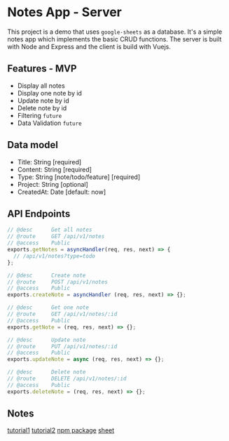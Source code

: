 # Notes App - Server

This project is a demo that uses `google-sheets` as a database. It's a simple notes app which implements the basic CRUD functions. The server is built with Node and Express and the client is build with Vuejs.

## Features - MVP

- Display all notes
- Display one note by id
- Update note by id
- Delete note by id
- Filtering `future`
- Data Validation `future`

## Data model

- Title: String [required]
- Content: String [required]
- Type: String [note/todo/feature] [required]
- Project: String [optional]
- CreatedAt: Date [default: now]

## API Endpoints

```js
// @desc      Get all notes
// @route     GET /api/v1/notes
// @access    Public
exports.getNotes = asyncHandler(req, res, next) => {
  // /api/v1/notes?type=todo
};

// @desc      Create note
// @route     POST /api/v1/notes
// @access    Public
exports.createNote = asyncHandler (req, res, next) => {};

// @desc      Get one note
// @route     GET /api/v1/notes/:id
// @access    Public
exports.getNote = (req, res, next) => {};

// @desc      Update note
// @route     PUT /api/v1/notes/:id
// @access    Public
exports.updateNote = async (req, res, next) => {};

// @desc      Delete note
// @route     DELETE /api/v1/notes/:id
// @access    Public
exports.deleteNote = (req, res, next) => {};

```

## Notes

 [tutorial1](https://www.youtube.com/watch?v=01YKQmia2Jw)
 [tutorial2](https://www.youtube.com/watch?v=ulOKYl5sHGk)
 [npm package](https://www.npmjs.com/package/google-spreadsheet)
 [sheet](https://docs.google.com/spreadsheets/d/1Q5WWy2UMWZZBjWa0-EnOBwGdhFhoX3X3t6cRxaTFWNY/edit#gid=0)
